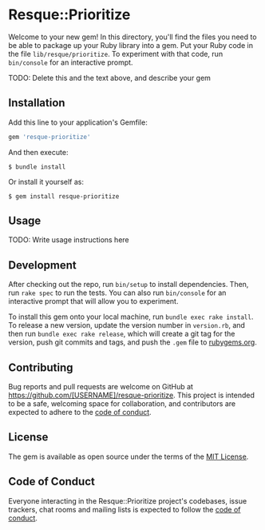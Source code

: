 # Resque::Prioritize

Welcome to your new gem! In this directory, you'll find the files you need to be able to package up your Ruby library into a gem. Put your Ruby code in the file `lib/resque/prioritize`. To experiment with that code, run `bin/console` for an interactive prompt.

TODO: Delete this and the text above, and describe your gem

## Installation

Add this line to your application's Gemfile:

```ruby
gem 'resque-prioritize'
```

And then execute:

    $ bundle install

Or install it yourself as:

    $ gem install resque-prioritize

## Usage

TODO: Write usage instructions here

## Development

After checking out the repo, run `bin/setup` to install dependencies. Then, run `rake spec` to run the tests. You can also run `bin/console` for an interactive prompt that will allow you to experiment.

To install this gem onto your local machine, run `bundle exec rake install`. To release a new version, update the version number in `version.rb`, and then run `bundle exec rake release`, which will create a git tag for the version, push git commits and tags, and push the `.gem` file to [rubygems.org](https://rubygems.org).

## Contributing

Bug reports and pull requests are welcome on GitHub at https://github.com/[USERNAME]/resque-prioritize. This project is intended to be a safe, welcoming space for collaboration, and contributors are expected to adhere to the [code of conduct](https://github.com/[USERNAME]/resque-prioritize/blob/master/CODE_OF_CONDUCT.md).


## License

The gem is available as open source under the terms of the [MIT License](https://opensource.org/licenses/MIT).

## Code of Conduct

Everyone interacting in the Resque::Prioritize project's codebases, issue trackers, chat rooms and mailing lists is expected to follow the [code of conduct](https://github.com/[USERNAME]/resque-prioritize/blob/master/CODE_OF_CONDUCT.md).
